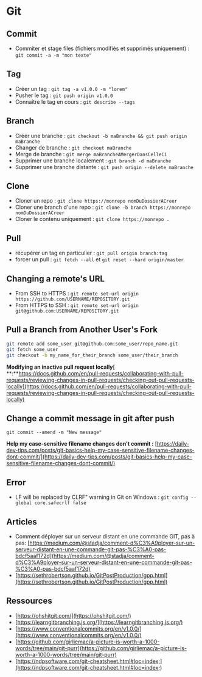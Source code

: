 # Git

## Commit
* Commiter et stage files (fichiers modifiés et supprimés uniquement) : `git commit -a -m "mon texte"`

## Tag
* Créer un tag : `git tag -a v1.0.0 -m "lorem"`
* Pusher le tag : `git push origin v1.0.0`
* Connaître le tag en cours : `git describe --tags`

## Branch
* Créer une branche : `git checkout -b maBranche && git push origin maBranche`
* Changer de branche : `git checkout maBranche`
* Merge de branche : `git merge maBrancheAMergerDansCelleCi`
* Supprimer une branche localement : `git branch -d maBranche`
* Supprimer une branche distante : `git push origin --delete maBranche`

## Clone
* Cloner un repo : `git clone https://monrepo nomDuDossierACreer`
* Cloner une branch d'une repo : `git clone -b branch https://monrepo nomDuDossierACreer`
* Cloner le contenu uniquement : `git clone https://monrepo .`

## Pull
* récupérer un tag en particulier : `git pull origin branch:tag`
* forcer un pull : `git fetch --all` et `git reset --hard origin/master`

## Changing a remote's URL
* From SSH to HTTPS : `git remote set-url origin https://github.com/USERNAME/REPOSITORY.git`
* From HTTPS to SSH : `git remote set-url origin git@github.com:USERNAME/REPOSITORY.git`

## Pull a Branch from Another User's Fork
```bash
git remote add some_user git@github.com:some_user/repo_name.git
git fetch some_user
git checkout -b my_name_for_their_branch some_user/their_branch
```

**Modifying an inactive pull request locally**[ **:**https://docs.github.com/en/pull-requests/collaborating-with-pull-requests/reviewing-changes-in-pull-requests/checking-out-pull-requests-locally](https://docs.github.com/en/pull-requests/collaborating-with-pull-requests/reviewing-changes-in-pull-requests/checking-out-pull-requests-locally)

## Change a commit message in git after push
```
git commit --amend -m "New message"
```

**Help my case-sensitive filename changes don't commit :** [https://daily-dev-tips.com/posts/git-basics-help-my-case-sensitive-filename-changes-dont-commit/](https://daily-dev-tips.com/posts/git-basics-help-my-case-sensitive-filename-changes-dont-commit/)

## Error
* LF will be replaced by CLRF" warning in Git on Windows : `git config --global core.safecrlf false`

## Articles
* Comment déployer sur un serveur distant en une commande GIT, pas à pas: [https://medium.com/@stadja/comment-d%C3%A9ployer-sur-un-serveur-distant-en-une-commande-git-pas-%C3%A0-pas-bdcf5aaf172d](https://medium.com/@stadja/comment-d%C3%A9ployer-sur-un-serveur-distant-en-une-commande-git-pas-%C3%A0-pas-bdcf5aaf172d)
* [https://sethrobertson.github.io/GitPostProduction/gpp.html](https://sethrobertson.github.io/GitPostProduction/gpp.html)



## Ressources
* [https://ohshitgit.com/](https://ohshitgit.com/)
* [https://learngitbranching.js.org/](https://learngitbranching.js.org/)
* [https://www.conventionalcommits.org/en/v1.0.0/](https://www.conventionalcommits.org/en/v1.0.0/)
* [https://github.com/girliemac/a-picture-is-worth-a-1000-words/tree/main/git-purr](https://github.com/girliemac/a-picture-is-worth-a-1000-words/tree/main/git-purr)
* [https://ndpsoftware.com/git-cheatsheet.html#loc=index;](https://ndpsoftware.com/git-cheatsheet.html#loc=index;)
